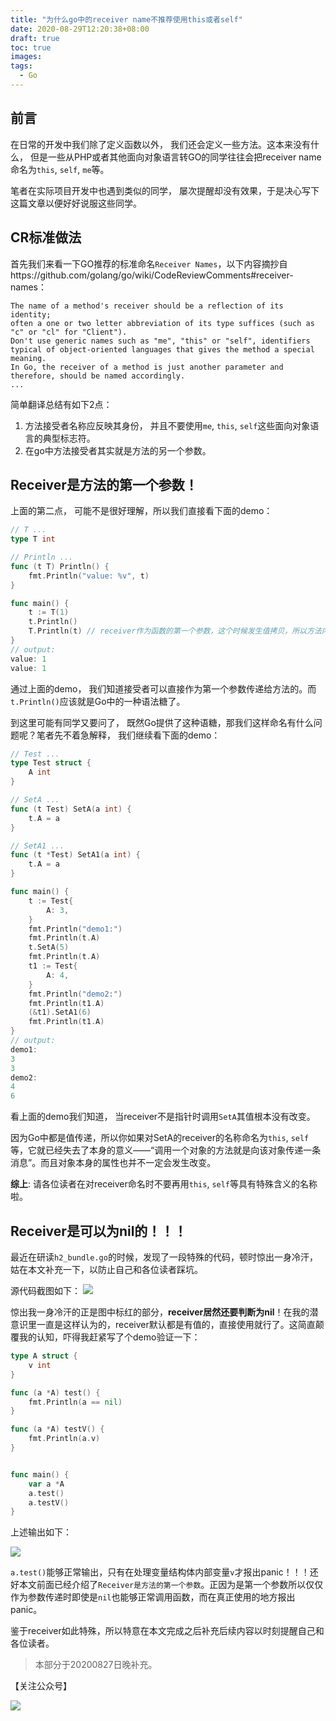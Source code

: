 ```yaml
---
title: "为什么go中的receiver name不推荐使用this或者self"
date: 2020-08-29T12:20:38+08:00
draft: true
toc: true
images:
tags:
  - Go
---
```



## 前言
在日常的开发中我们除了定义函数以外， 我们还会定义一些方法。这本来没有什么， 但是一些从PHP或者其他面向对象语言转GO的同学往往会把receiver name命名为`this`, `self`, `me`等。

笔者在实际项目开发中也遇到类似的同学， 屡次提醒却没有效果，于是决心写下这篇文章以便好好说服这些同学。

## CR标准做法

首先我们来看一下GO推荐的标准命名`Receiver Names`，以下内容摘抄自https://github.com/golang/go/wiki/CodeReviewComments#receiver-names：

```
The name of a method's receiver should be a reflection of its identity;
often a one or two letter abbreviation of its type suffices (such as "c" or "cl" for "Client"). 
Don't use generic names such as "me", "this" or "self", identifiers typical of object-oriented languages that gives the method a special meaning. 
In Go, the receiver of a method is just another parameter and therefore, should be named accordingly. 
...
```
简单翻译总结有如下2点：
1. 方法接受者名称应反映其身份， 并且不要使用`me`, `this`, `self`这些面向对象语言的典型标志符。
2. 在go中方法接受者其实就是方法的另一个参数。

## Receiver是方法的第一个参数！

上面的第二点， 可能不是很好理解，所以我们直接看下面的demo：

```go
// T ...
type T int

// Println ...
func (t T) Println() {
	fmt.Println("value: %v", t)
}

func main() {
	t := T(1)
	t.Println()
	T.Println(t) // receiver作为函数的第一个参数，这个时候发生值拷贝，所以方法内部的t变量只是真实t变量的一个拷贝，这和this的含义是不相符的
}
// output:
value: 1
value: 1
```
通过上面的demo， 我们知道接受者可以直接作为第一个参数传递给方法的。而`t.Println()`应该就是Go中的一种语法糖了。

到这里可能有同学又要问了， 既然Go提供了这种语糖，那我们这样命名有什么问题呢？笔者先不着急解释， 我们继续看下面的demo：

```go
// Test ...
type Test struct {
	A int
}

// SetA ...
func (t Test) SetA(a int) {
	t.A = a
}

// SetA1 ...
func (t *Test) SetA1(a int) {
	t.A = a
}

func main() {
	t := Test{
		A: 3,
	}
	fmt.Println("demo1:")
	fmt.Println(t.A)
	t.SetA(5)
	fmt.Println(t.A)
	t1 := Test{
		A: 4,
	}
	fmt.Println("demo2:")
	fmt.Println(t1.A)
	(&t1).SetA1(6)
	fmt.Println(t1.A)
}
// output:
demo1:
3
3
demo2:
4
6
```
看上面的demo我们知道， 当receiver不是指针时调用`SetA`其值根本没有改变。

因为Go中都是值传递，所以你如果对SetA的receiver的名称命名为`this`, `self`等，它就已经失去了本身的意义——“调用一个对象的方法就是向该对象传递一条消息”。而且对象本身的属性也并不一定会发生改变。

**综上**: 请各位读者在对receiver命名时不要再用`this`, `self`等具有特殊含义的名称啦。


## Receiver是可以为nil的！！！

最近在研读`h2_bundle.go`的时候，发现了一段特殊的代码，顿时惊出一身冷汗，姑在本文补充一下，以防止自己和各位读者踩坑。

源代码截图如下：
![](https://note.youdao.com/yws/api/personal/file/WEBf28c8ce7424f4cc7a7620f735a83b9f1?method=download&shareKey=829323e04d513a68e5cfe3c9d61d2a45)

惊出我一身冷汗的正是图中标红的部分，**receiver居然还要判断为nil**！在我的潜意识里一直是这样认为的，receiver默认都是有值的，直接使用就行了。这简直颠覆我的认知，吓得我赶紧写了个demo验证一下：

```go
type A struct {
	v int
}

func (a *A) test() {
	fmt.Println(a == nil)
}

func (a *A) testV() {
	fmt.Println(a.v)
}


func main() {
	var a *A
	a.test()
	a.testV()
}

```

上述输出如下：

![](https://note.youdao.com/yws/api/personal/file/WEBf867c728b16230b0a82d6f9cd9d134ab?method=download&shareKey=bc9e10dedff781d0406ed40e850a8b22)

`a.test()`能够正常输出，只有在处理变量结构体内部变量`v`才报出panic！！！还好本文前面已经介绍了`Receiver是方法的第一个参数`。正因为是第一个参数所以仅仅作为参数传递时即使是`nil`也能够正常调用函数，而在真正使用的地方报出panic。

鉴于receiver如此特殊，所以特意在本文完成之后补充后续内容以时刻提醒自己和各位读者。

> 本部分于20200827日晚补充。

【关注公众号】

![](https://note.youdao.com/yws/api/personal/file/WEBa3ee67b2b867e98cb5c587f4adfa6801?method=download&shareKey=0fbb95d0aec6170b854e7b890d50d559)